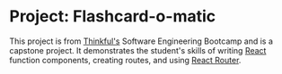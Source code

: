 # Project: Flashcard-o-matic

This project is from [Thinkful's](https://www.thinkful.com/bootcamp/web-development/) Software Engineering Bootcamp and is a capstone project. It demonstrates the student's skills of writing [React](https://reactjs.org/) function components, creating routes, and using [React Router](https://reactrouter.com/).
